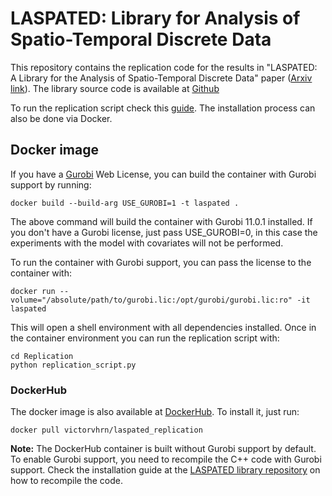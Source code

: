 # LASPATED: Library for Analysis of Spatio-Temporal Discrete Data

This repository contains the replication code for the results in "LASPATED: A Library for the Analysis of
Spatio-Temporal Discrete Data" paper ([Arxiv link](https://arxiv.org/abs/2401.04156)). The library source code is available at [Github](https://github.com/vguigues/LASPATED/)

To run the replication script check this [guide](Replication/README.md). The installation process can also be done via Docker.


## Docker image


If you have a [Gurobi](https://gurobi.com) Web License, you can build the container with Gurobi support by running:

```
docker build --build-arg USE_GUROBI=1 -t laspated .
```

The above command will build the container with Gurobi 11.0.1 installed. If you don't have a Gurobi license, just pass USE_GUROBI=0, in this case the experiments with the model with covariates will not be performed.

To run the container with Gurobi support, you can pass the license to the container with:
```
docker run --volume="/absolute/path/to/gurobi.lic:/opt/gurobi/gurobi.lic:ro" -it laspated
```

This will open a shell environment with all dependencies installed. Once in the container environment you can run the replication script with:
```
cd Replication
python replication_script.py
```


### DockerHub

The docker image is also available at [DockerHub](https://dockerhub.com). To install it, just run:


```
docker pull victorvhrn/laspated_replication
```


**Note:** The DockerHub container is built without Gurobi support by default. To enable Gurobi support, you need to recompile the C++ code with Gurobi support. Check the installation guide at the [LASPATED library repository](https://github.com/vguigues/LASPATED) on how to recompile the code.



